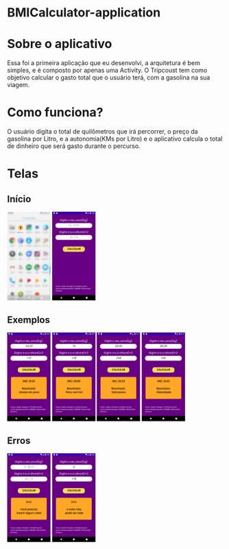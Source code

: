 # BMICalculator-application

# Sobre o aplicativo

Essa foi a primeira aplicação que eu desenvolvi, a arquitetura é bem simples, e é composto por apenas uma Activity. 
O Tripcoust tem como objetivo calcular o gasto total que o usuário terá, com a gasolina na sua viagem.

# Como funciona?

O usuário digita o total de quilômetros que irá percorrer, o preço da gasolina por Litro, e a autonomia(KMs por Litro) e o 
aplicativo calcula o total de dinheiro que será gasto durante o percurso.

# Telas

 <body>
       <h2> Início </h2>
<p align="left">
<img src="https://github.com/MariaLuiza-CS/BMICalculator-application/blob/master/photoicon01.png" width="20%" />
<img src="https://github.com/MariaLuiza-CS/BMICalculator-application/blob/master/photo01.png" width="20%" />
</p>
       <h2> Exemplos </h2>
<p align="left">
<img alt="imagem da tela inicial" src="https://github.com/MariaLuiza-CS/BMICalculator-application/blob/master/photoabaixo.png" width="20%" />             
<img alt="imagem da tela com dados" src="https://github.com/MariaLuiza-CS/BMICalculator-application/blob/master/photonormal.png" width="20%"/>           
<img alt="imagem da tela inicial" src="https://github.com/MariaLuiza-CS/BMICalculator-application/blob/master/photosobre.png" width="20%"/>             
<img alt="imagem da tela com dados" src="https://github.com/MariaLuiza-CS/BMICalculator-application/blob/master/photoobesidade.png" width="20%"/>  
</p>
       <h2> Erros </h2>
<p align="left">
<img alt="imagem da tela inicial" src="https://github.com/MariaLuiza-CS/BMICalculator-application/blob/master/photonull.png" width="20%" />             
<img alt="imagem da tela inicial" src="https://github.com/MariaLuiza-CS/BMICalculator-application/blob/master/photonulo.png" width="20%" />
</p>
</body>



